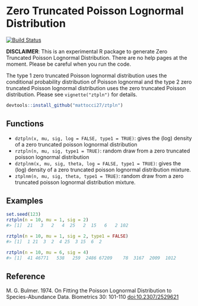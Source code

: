 # Zero Truncated Poisson Lognormal Distribution

[![Build Status](https://travis-ci.org/mattocci27/ztpln.svg)](https://travis-ci.org/mattocci27/ztpln)

**DISCLAIMER**: This is an experimental R package to generate Zero Truncated Poisson Lognormal Distribution. There are no help pages at the moment. Please be careful when you run the code.

The type 1 zero truncated Poisson lognormal distribution uses the
conditional probability distribution of Poisson lognormal and the type 2 zero truncated Poisson lognormal distribution uses the zero truncated Poisson distribution. Please see `vignette("ztpln")` for details.

````r
devtools::install_github("mattocci27/ztpln")
````

## Functions

- `dztpln(x, mu, sig, log = FALSE, type1 = TRUE)`: gives the (log) density of a zero truncated poisson lognormal
  distribution
- `rztpln(n, mu, sig, type1 = TRUE)`: random draw from a zero truncated poisson lognormal
  distribution
- `dztplnm(x, mu, sig, theta, log = FALSE, type1 = TRUE)`: gives the (log) density of a zero truncated poisson
  lognormal distribution mixture.
- `ztplnm(n, mu, sig, theta, type1 = TRUE)`: random draw from a zero truncated poisson
  lognormal distribution mixture.


## Examples

````r
set.seed(123)
rztpln(n = 10, mu = 1, sig = 2)
#> [1]  21   3   2   4  25   2  15   6   2 102

rztpln(n = 10, mu = 1, sig = 2, type1 = FALSE)
#> [1]  1 21  3  2  4 25  3 15  6  2

rztpln(n = 10, mu = 6, sig = 4)
#> [1]  41 46771   538   259  2486 67209    78  3167  2009  1012
````

## Reference

M. G. Bulmer. 1974. On Fitting the Poisson Lognormal Distribution to Species-Abundance Data. Biometrics 30: 101-110 [doi:10.2307/2529621](https://www.jstor.org/stable/2529621?origin=crossref&seq=1#metadata_info_tab_contents)
